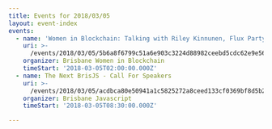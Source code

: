 ```yaml
---
title: Events for 2018/03/05
layout: event-index
events:
  - name: 'Women in Blockchain: Talking with Riley Kinnunen, Flux Party'
    uri: >-
      /events/2018/03/05/5b6a8f6799c51a6e903c3224d88982ceebd5cdc62e9e566484bbdf21190d0e38
    organizer: Brisbane Women in Blockchain
    timeStart: '2018-03-05T02:00:00.000Z'
  - name: The Next BrisJS - Call For Speakers
    uri: >-
      /events/2018/03/05/acdbca80e50941a1c5825272a8ceed133cf0369bf8d5b2a40daa3cf4d5848e16
    organizer: Brisbane Javascript
    timeStart: '2018-03-05T08:30:00.000Z'

---
```

